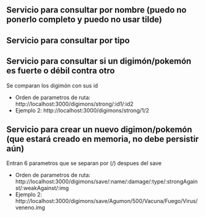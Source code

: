 ## Servicio para consultar por nombre (puedo no ponerlo completo y puedo no usar tilde)
## Servicio para consultar por tipo
## Servicio para consultar si un digimón/pokemón es fuerte o débil contra otro
 Se comparan los digimón con sus id
 - Orden de parametros de ruta: http://localhost:3000/digimons/strong/:id1/:id2
 - Ejemplo 2: http://localhost:3000/digimons/strong/1/2
## Servicio para crear un nuevo digimon/pokemón (que estará creado en memoria, no debe persistir aún)
 Entran 6 parametros que se separan por (/) despues del save
 - Orden de parametros de ruta: http://localhost:3000/digimons/save/:name/:damage/:type/:strongAgainst/:weakAgainst/:img
 - Ejemplo 2: http://localhost:3000/digimons/save/Agumon/500/Vacuna/Fuego/Virus/veneno.img
